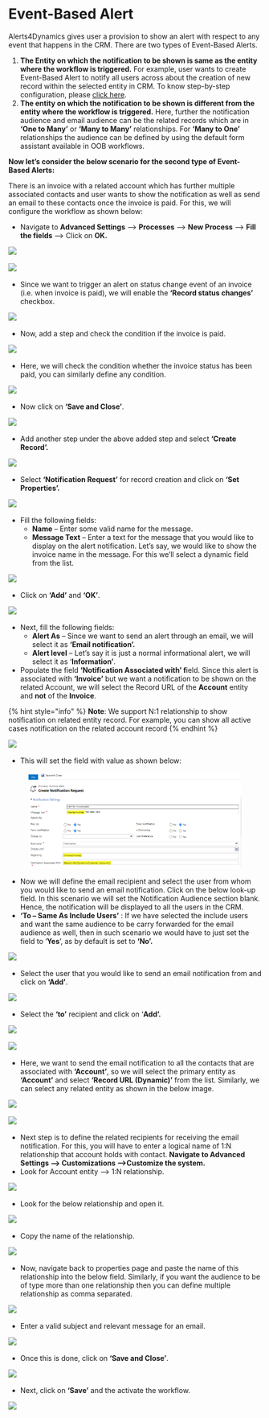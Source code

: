 # Event-Based Alert

Alerts4Dynamics gives user a provision to show an alert with respect to any event that happens in the CRM. There are two types of Event-Based Alerts.

1. **The Entity on which the notification to be shown is same as the entity where the workflow is triggered.** For example, user wants to create Event-Based Alert to notify all users across about the creation of new record within the selected entity in CRM. To know step-by-step configuration, please [click here](https://docs.inogic.com/alerts4dynamics/configuration/record-based-alert/event-based-alert).
2. **The entity on which the notification to be shown is different from the entity where the workflow is triggered.** Here, further the notification audience and email audience can be the related records which are in **‘One to Many’** or **‘Many to Many’** relationships. For **‘Many to One’** relationships the audience can be defined by using the default form assistant available in OOB workflows.

**Now let’s consider the below scenario for the second type of Event-Based Alerts:**

There is an invoice with a related account which has further multiple associated contacts and user wants to show the notification as well as send an email to these contacts once the invoice is paid. For this, we will configure the workflow as shown below:

* Navigate to **Advanced Settings** --> **Processes** --> **New Process** --> **Fill the fields** --> Click on **OK.**

![](<../../.gitbook/assets/Event 2\_1.png>)

![](<../../.gitbook/assets/Event 2\_2.png>)

* Since we want to trigger an alert on status change event of an invoice (i.e. when invoice is paid), we will enable the **‘Record status changes’** checkbox.

![](<../../.gitbook/assets/Event 2\_3.png>)

* Now, add a step and check the condition if the invoice is paid.

![](<../../.gitbook/assets/Event 2\_4.png>)

* Here, we will check the condition whether the invoice status has been paid, you can similarly define any condition.

![](<../../.gitbook/assets/Event 2\_5.png>)

* Now click on **‘Save and Close’**.

![](<../../.gitbook/assets/Event 2\_6.png>)

* Add another step under the above added step and select **‘Create Record’.**

![](<../../.gitbook/assets/Event 2\_7.png>)

* Select **‘Notification Request’** for record creation and click on **‘Set Properties’.**

![](<../../.gitbook/assets/Event 2\_8.png>)

* Fill the following fields:&#x20;
  * **Name** – Enter some valid name for the message.&#x20;
  * **Message Text** – Enter a text for the message that you would like to display on the alert notification. Let’s say, we would like to show the invoice name in the message. For this we’ll select a dynamic field from the list.

![](<../../.gitbook/assets/Event 2\_9.png>)

* Click on **‘Add’** and **‘OK’**.

![](<../../.gitbook/assets/Event 2\_10.png>)

* Next, fill the following fields:&#x20;
  * **Alert As** – Since we want to send an alert through an email, we will select it as **‘Email notification’.**&#x20;
  * **Alert level** – Let’s say it is just a normal informational alert, we will select it as ‘**Information’**.
* Populate the field **‘Notification Associated with’ f**ield. Since this alert is associated with **‘Invoice’** but we want a notification to be shown on the related Account, we will select the Record URL of the **Account** entity and **not** of the **Invoice**.

{% hint style="info" %}
**Note**: We support N:1 relationship to show notification on related entity record. For example, you can show all active cases notification on the related account record
{% endhint %}

![](<../../.gitbook/assets/Event 2\_11.png>)

* This will set the field with value as shown below:

<figure><img src="../../.gitbook/assets/12 (2).png" alt=""><figcaption></figcaption></figure>

* Now we will define the email recipient and select the user from whom you would like to send an email notification. Click on the below look-up field. In this scenario we will set the Notification Audience section blank. Hence, the notification will be displayed to all the users in the CRM.
* **‘To – Same As Include Users’** : If we have selected the include users and want the same audience to be carry forwarded for the email audience as well, then in such scenario we would have to just set the field to ‘**Yes**’, as by default is set to **‘No’.**

![](<../../.gitbook/assets/Event 2\_13.png>)

* Select the user that you would like to send an email notification from and click on **‘Add’**.

![](<../../.gitbook/assets/Event 2\_14.png>)

* Select the **‘to’** recipient and click on ‘**Add’.**

![](<../../.gitbook/assets/Event 2\_15.png>)

![](<../../.gitbook/assets/Event 2\_16.png>)

* Here, we want to send the email notification to all the contacts that are associated with **‘Account’**, so we will select the primary entity as **‘Account’** and select **‘Record URL (Dynamic)’** from the list. Similarly, we can select any related entity as shown in the below image.

![](<../../.gitbook/assets/Event 2\_17.png>)

![](<../../.gitbook/assets/Event 2\_18.png>)

* Next step is to define the related recipients for receiving the email notification. For this, you will have to enter a logical name of 1:N relationship that account holds with contact. **Navigate to Advanced Settings --> Customizations -->Customize the system.**
* Look for Account entity --> 1:N relationship.

![](<../../.gitbook/assets/Event 2\_19.png>)

* Look for the below relationship and open it.

![](<../../.gitbook/assets/Event 2\_20.png>)

* Copy the name of the relationship.

![](<../../.gitbook/assets/Event 2\_21.png>)

* Now, navigate back to properties page and paste the name of this relationship into the below field. Similarly, if you want the audience to be of type more than one relationship then you can define multiple relationship as comma separated.

![](<../../.gitbook/assets/Event 2\_22.png>)

* Enter a valid subject and relevant message for an email.

![](<../../.gitbook/assets/Event 2\_23.png>)

* Once this is done, click on **‘Save and Close’**.

![](<../../.gitbook/assets/Event 2\_24.png>)

* Next, click on **‘Save’** and the activate the workflow.

![](<../../.gitbook/assets/Event 2\_25.png>)



